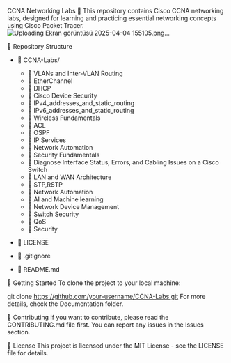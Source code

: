 CCNA Networking Labs 🚀
This repository contains Cisco CCNA networking labs, designed for learning and practicing essential networking concepts using Cisco Packet Tracer.
![Uploading Ekran görüntüsü 2025-04-04 155105.png…]()


📂 Repository Structure
- 📂 CCNA-Labs/
  - 📁 VLANs and Inter-VLAN Routing
  - 📁 EtherChannel
  - 📁 DHCP
  - 📁 Cisco Device Security
  - 📁 IPv4_addresses_and_static_routing
  - 📁 IPv6_addresses_and_static_routing
  - 📁 Wireless Fundamentals
  - 📁 ACL
  - 📁 OSPF
  - 📁 IP Services
  - 📁 Network Automation
  - 📁 Security Fundamentals
  - 📁 Diagnose Interface Status, Errors, and Cabling Issues on a Cisco Switch
  - 📁 LAN and WAN Architecture
  - 📁 STP,RSTP
  - 📁 Network Automation
  - 📁 AI and Machine learning
  - 📁 Network Device Management
  - 📁 Switch Security
  - 📁 QoS
  - 📁 Security


- 📜 LICENSE
- 📄 .gitignore
- 📄 README.md



🚀 Getting Started
To clone the project to your local machine:

git clone https://github.com/your-username/CCNA-Labs.git
For more details, check the Documentation folder.

📌 Contributing
If you want to contribute, please read the CONTRIBUTING.md file first. You can report any issues in the Issues section.

📜 License
This project is licensed under the MIT License - see the LICENSE file for details.
